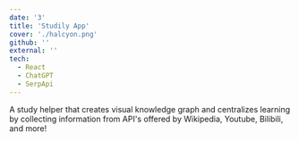 ```yaml
---
date: '3'
title: 'Studily App'
cover: './halcyon.png'
github: ''
external: ''
tech:
  - React
  - ChatGPT
  - SerpApi
---
```


A study helper that creates visual knowledge graph and centralizes learning by collecting information from API's offered by Wikipedia, Youtube, Bilibili, and more!

